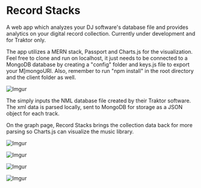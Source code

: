 # Record Stacks
A web app which analyzes your DJ software's database file and provides analytics on your digital record collection. Currently under development and for Traktor only. 

The app utilizes a MERN stack, Passport and Charts.js for the visualization. Feel free to clone and run on localhost, it just needs to be connected to a MongoDB database by creating a "config" folder and keys.js file to export your M]mongoURI. Also, remember to run "npm install" in the root directory and the client folder as well.

![Imgur](https://i.imgur.com/9VXzc3m.png)

The simply inputs the NML database file created by their Traktor software. The xml data is parsed locally, sent to MongoDB for storage as a JSON object for each track.

On the graph page, Record Stacks brings the collection data back for more parsing so Charts.js can visualize the music library.

![Imgur](https://i.imgur.com/pBcmtVx.png)

![Imgur](https://i.imgur.com/QH12evD.png)

![Imgur](https://i.imgur.com/ILjgVE9.png)

![Imgur](https://i.imgur.com/nEOIo8o.png)